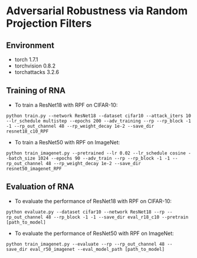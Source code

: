 # Adversarial Robustness via Random Projection Filters

## Environment

* torch 1.7.1
* torchvision 0.8.2
* torchattacks 3.2.6

## Training of RNA

* To train a ResNet18 with RPF on CIFAR-10:
```
python train.py --network ResNet18 --dataset cifar10 --attack_iters 10 --lr_schedule multistep --epochs 200 --adv_training --rp --rp_block -1 -1 --rp_out_channel 48 --rp_weight_decay 1e-2 --save_dir resnet18_c10_RPF
```

* To train a ResNet50 with RPF on ImageNet:
```
python train_imagenet.py --pretrained --lr 0.02 --lr_schedule cosine --batch_size 1024 --epochs 90 --adv_train --rp --rp_block -1 -1 --rp_out_channel 48 --rp_weight_decay 1e-2 --save_dir resnet50_imagenet_RPF
```


## Evaluation of RNA

* To evaluate the performance of ResNet18 with RPF on CIFAR-10:

```
python evaluate.py --dataset cifar10 --network ResNet18 --rp --rp_out_channel 48 --rp_block -1 -1 --save_dir eval_r18_c10 --pretrain [path_to_model]
```

* To evaluate the performance of ResNet50 with RPF on ImageNet:

```
python train_imagenet.py --evaluate --rp --rp_out_channel 48 --save_dir eval_r50_imagenet --eval_model_path [path_to_model]
```
